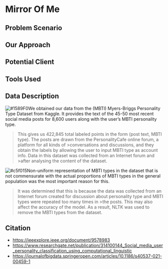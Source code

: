 # Mirror Of Me
## Problem Scenario


## Our Approach
## Potential Client
## Tools Used

## Data Description
![#1589F0](https://via.placeholder.com/15/1589F0/000000?text=+)We obtained our data from the (MBTI) Myers-Briggs Personality Type Dataset from Kaggle. It provides the text of the 45-50 most recent social media posts for 8,600 users along with the user’s MBTI personality type. 

>This gives us 422,845 total labeled points in the form (post text, MBTI type). The posts are drawn from the PersonalityCafe online forum, a platform for all kinds of >conversations and discussions, and they obtain the labels by allowing the user to input MBTI type as account info. Data in this dataset was collected from an Internet forum and >after analysing the content of the dataset. 

![#c5f015](https://via.placeholder.com/15/c5f015/000000?text=+)Non-uniform representation of MBTI types in the dataset that is not commensurate with the actual proportions of MBTI types in the general population was the most important reason for this. 

>It was determined that this is because the data was collected from an Internet forum created for discussion about personality type and MBTI types were repeated too many times in >the posts. This may also affect the accuracy of the model. As a result, NLTK was used to remove the MBTI types from the dataset.
## Citation
- https://ieeexplore.ieee.org/document/9578983
- https://www.researchgate.net/publication/314100144_Social_media_user_personality_classification_using_computational_linguistic
- https://journalofbigdata.springeropen.com/articles/10.1186/s40537-021-00459-1
